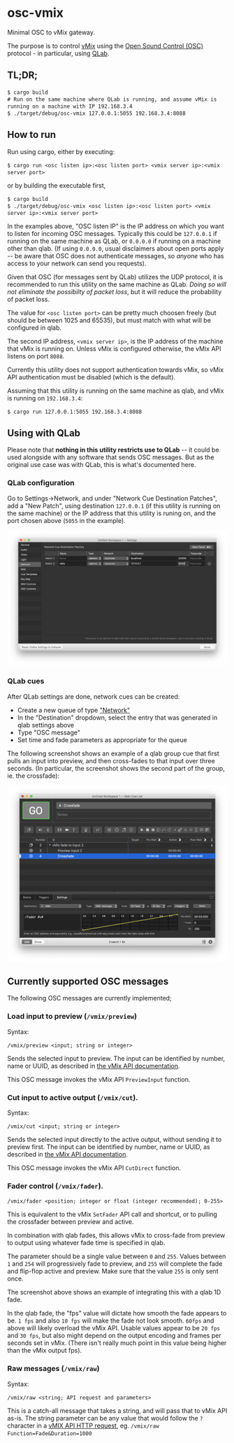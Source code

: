 # osc-vmix

Minimal OSC to vMix gateway.

The purpose is to control [vMix](https://www.vmix.com/) using the [Open Sound Control (OSC)](http://opensoundcontrol.org/)
protocol - in particular, using [QLab](https://qlab.app/).


## TL;DR;

```
$ cargo build
# Run on the same machine where QLab is running, and assume vMix is running on a machine with IP 192.168.3.4
$ ./target/debug/osc-vmix 127.0.0.1:5055 192.168.3.4:8088
```

## How to run

Run using cargo, either by executing:

```
$ cargo run <osc listen ip>:<osc listen port> <vmix server ip>:<vmix server port>
```

or by building the executable first,

```
$ cargo build
$ ./target/debug/osc-vmix <osc listen ip>:<osc listen port> <vmix server ip>:<vmix server port>
```

In the examples above, "OSC listen IP" is the IP address on which you want to listen for incoming OSC
messages. Typically this could be `127.0.0.1` if running on the same machine as QLab, or `0.0.0.0` if running
on a machine other than qlab. (If using `0.0.0.0`, usual disclaimers about open ports apply -- be aware that
OSC does not authenticate messages, so *anyone* who has access to your network can send you requests).

Given that OSC (for messages sent by QLab) utilizes the UDP protocol, it is recommended to run this utility
on the same machine as QLab. *Doing so will not eliminate the possibilty of packet loss*, but it will reduce
the probability of packet loss.

The value for `<osc listen port>` can be pretty much choosen freely (but should be between 1025 and 65535),
but must match with what will be configured in qlab.

The second IP address, `<vmix server ip>`, is the IP address of the machine that vMix is running on. Unless
vMix is configured otherwise, the vMix API listens on port `8088`.

Currently this utility does not support authentication towards vMix, so vMix API authentication must be
disabled (which is the default).

Assuming that this utility is running on the same machine as qlab, and vMix is running on `192.168.3.4`:

```
$ cargo run 127.0.0.1:5055 192.168.3.4:8088
```

## Using with QLab

Please note that **nothing in this utility restricts use to QLab** -- it could be used alongside with any
software that sends OSC messages. But as the original use case was with QLab, this is what's documented here.

### QLab configuration

Go to Settings->Network, and under "Network Cue Destination Patches", add a "New Patch", using
destination `127.0.0.1` (if this utility is running on the same machine) or the IP address that this utility
is runing on, and the port chosen above (`5055` in the example).

![QLab settings screenshot](img/qlab-settings.png)


### QLab cues

After QLab settings are done, network cues can be created:

  - Create a new queue of type ["Network"](https://qlab.app/docs/v4/control/network-cues/)
  - In the "Destination" dropdown, select the entry that was generated in qlab settings above
  - Type "OSC message"
  - Set time and fade parameters as appropriate for the queue

The following screenshot shows an example of a qlab group cue that first pulls an input into preview, and then
cross-fades to that input over three seconds. (In particular, the screenshot shows the second part of the
group, ie. the crossfade):

![QLab crossfade](img/qlab-crossfade.png)


## Currently supported OSC messages

The following OSC messages are currently implemented;

### Load input to preview (`/vmix/preview`)

Syntax:

```
/vmix/preview <input; string or integer>
```

Sends the selected input to preview. The input can be identified by number, name or UUID, as described in
[the vMix API documentation](https://www.vmix.com/help23/index.htm?DeveloperAPI.html).

This OSC message invokes the vMix API `PreviewInput` function.


### Cut input to active output (`/vmix/cut`).

Syntax:

```
/vmix/cut <input; string or integer>
```

Sends the selected input directly to the active output, without sending it to preview first. The input can be
identified by number, name or UUID, as described in [the vMix API documentation](https://www.vmix.com/help23/index.htm?DeveloperAPI.html).

This OSC message invokes the vMix API `CutDirect` function.


### Fader control (`/vmix/fader`).

```
/vmix/fader <position; integer or float (integer recommended); 0-255>
```

This is equivalent to the vMix `SetFader` API call and shortcut, or to pulling the crossfader between preview
and active.

In combination with qlab fades, this allows vMix to cross-fade from preview to output using whatever fade time
is specified in qlab.

The parameter should be a single value between `0` and `255`. Values between `1` and `254` will progressively
fade to preview, and `255` will complete the fade and flip-flop active and preview. Make sure that the value
`255` is only sent once.

The screenshot above shows an example of integrating this with a qlab 1D fade.

In the qlab fade, the "fps" value will dictate how smooth the fade appears to be. `1 fps` and also `10 fps`
will make the fade not look smooth. `60fps` and above will likely overload the vMix API. Usable values
appear to be `20 fps` and `30 fps`, but also might depend on the output encoding and frames per seconds set
in vMix. (There isn't really much point in this value being higher than the vMix output fps).


### Raw messages (`/vmix/raw`)

Syntax:

```
/vmix/raw <string; API request and parameters>
```

This is a catch-all message that takes a string, and will pass that to vMix API as-is. The string parameter
can be any value that would follow the `?` character in a [vMIX API HTTP request](https://www.vmix.com/help23/index.htm?DeveloperAPI.html),
eg. `/vmix/raw Function=Fade&Duration=1000`
